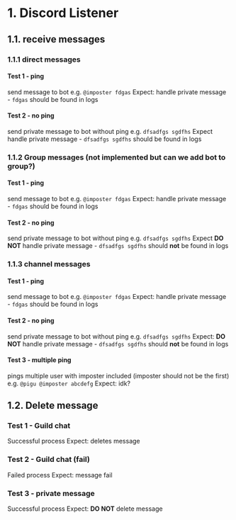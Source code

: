 # 1. Discord Listener
## 1.1. receive messages
### 1.1.1 direct messages
#### Test 1 - ping
send message to bot 
e.g. `@imposter fdgas`
Expect:
handle private message - `fdgas` should be found in logs

#### Test 2 - no ping
send private message to bot without ping
e.g. `dfsadfgs sgdfhs`
Expect 
handle private message - `dfsadfgs sgdfhs` should be found in logs

### 1.1.2 Group messages (not implemented but can we add bot to group?)
#### Test 1 - ping
send message to bot 
e.g. `@imposter fdgas`
Expect:
handle private message - `fdgas` should be found in logs

#### Test 2 - no ping
send private message to bot without ping
e.g. `dfsadfgs sgdfhs`
Expect 
**DO NOT** handle private message - `dfsadfgs sgdfhs` should **not** be found in logs

### 1.1.3 channel messages
#### Test 1 - ping
send message to bot 
e.g. `@imposter fdgas`
Expect:
handle private message - `fdgas` should be found in logs

#### Test 2 - no ping
send private message to bot without ping
e.g. `dfsadfgs sgdfhs`
Expect: 
**DO NOT** handle private message - `dfsadfgs sgdfhs` should **not** be found in logs

#### Test 3 - multiple ping
pings multiple user with imposter included (imposter should not be the first)
e.g. `@pigu @imposter abcdefg`
Expect:
idk?

## 1.2. Delete message
### Test 1 - Guild chat 
Successful process
Expect:
deletes message

### Test 2 - Guild chat (fail)
Failed process
Expect:
message fail

### Test 3 - private message
Successful process
Expect:
**DO NOT** delete message

